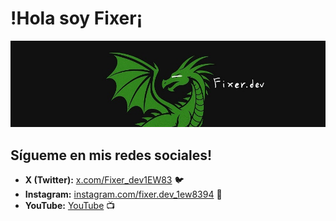 # !Hola soy Fixer¡
![Banner](img/02.jpg)


## Sígueme en mis redes sociales!

* **X (Twitter):** [x.com/Fixer_dev1EW83](https://x.com/Fixer_dev1EW83) 🐦
* **Instagram:** [instagram.com/fixer.dev_1ew8394](https://instagram.com/fixer.dev_1ew8394) 📸
* **YouTube:** [YouTube](https://www.youtube.com/channel/0) 📺
